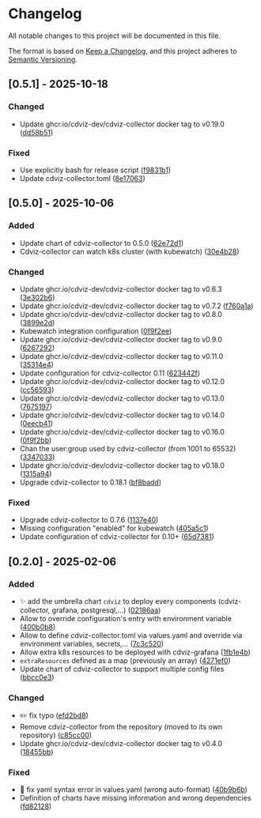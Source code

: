 <!-- markdownlint-disable MD024-->
# Changelog

All notable changes to this project will be documented in this file.

The format is based on [Keep a Changelog](https://keepachangelog.com/en/1.0.0/),
and this project adheres to [Semantic Versioning](https://semver.org/spec/v2.0.0.html).

## [0.5.1] - 2025-10-18

### Changed

- Update ghcr.io/cdviz-dev/cdviz-collector docker tag to v0.19.0 ([dd58b51](dd58b512881280c03831d4b1fa7391e0839e384c))

### Fixed

- Use explicitly bash for release script ([f9831b1](f9831b107673a0bb995f813f2218758a6ae837d2))
- Update cdviz-collector.toml ([8e17063](8e17063d216397d81c6420d49248462d2344ea76))

## [0.5.0] - 2025-10-06

### Added

- Update chart of cdviz-collector to 0.5.0 ([62e72d1](62e72d1ad5af8bbec5f988adbb4f0952f1290aa0))
- Cdviz-collector can watch k8s cluster (with kubewatch) ([30e4b28](30e4b2835d93dd6fc02b8d046c0f61345fdf8e5d))

### Changed

- Update ghcr.io/cdviz-dev/cdviz-collector docker tag to v0.6.3 ([3e302b6](3e302b6401c3017f915e7d9c5f4adec28b34b3b1))
- Update ghcr.io/cdviz-dev/cdviz-collector docker tag to v0.7.2 ([f760a1a](f760a1af92805ec96f7b4d77275c50cbc7329c42))
- Update ghcr.io/cdviz-dev/cdviz-collector docker tag to v0.8.0 ([3899e2d](3899e2db39944f0b142023e9d793b9b220d0b53b))
- Kubewatch integration configuration ([0f9f2ee](0f9f2ee907a67d3c279f26930d2c053f07a7a486))
- Update ghcr.io/cdviz-dev/cdviz-collector docker tag to v0.9.0 ([6267292](6267292fd5483eb5fe0df3944377f7fbde2ef1c5))
- Update ghcr.io/cdviz-dev/cdviz-collector docker tag to v0.11.0 ([35314e4](35314e41657871064496a910d8566a995094218b))
- Update configuration for cdviz-collector 0.11 ([623442f](623442f75b85eae3146688c5060a4f52d9180103))
- Update ghcr.io/cdviz-dev/cdviz-collector docker tag to v0.12.0 ([cc56593](cc56593d31059976fa06aa6023b8db758f9aced4))
- Update ghcr.io/cdviz-dev/cdviz-collector docker tag to v0.13.0 ([7675197](7675197ea80d2d9af30aa39eb04ff8974c7358b6))
- Update ghcr.io/cdviz-dev/cdviz-collector docker tag to v0.14.0 ([0eecb41](0eecb418f0f827940b13f1f98aea235fccd98ecb))
- Update ghcr.io/cdviz-dev/cdviz-collector docker tag to v0.16.0 ([0f9f2bb](0f9f2bbc7ce2e8128ad522f4b8e0933b6d0783ef))
- Chan the user:group used by cdviz-collector (from 1001 to 65532) ([3347033](334703320a746054eb0e848ecea5e08ab10c70a6))
- Update ghcr.io/cdviz-dev/cdviz-collector docker tag to v0.18.0 ([1315a94](1315a940949e07abd84ab06260688d7dc1ac1e1a))
- Upgrade cdviz-collector to 0.18.1 ([bf8badd](bf8badde6e4ce60713c9bcc3f340cb0d4b743843))

### Fixed

- Upgrade cdviz-collector to 0.7.6 ([1137e40](1137e40bae9c88db56a7f8684a0c3046607b3c74))
- Missing configuration "enabled" for kubewatch ([405a5c1](405a5c1e5614e533e0cf81033b86f2a16a8ae525))
- Update configuration of cdviz-collector for 0.10+ ([65d7381](65d73819dafb6e5fd3a817229ea953ec78c3d4db))

## [0.2.0] - 2025-02-06

### Added

- ✨ add the umbrella chart `cdviz` to deploy every components (cdviz-collector, grafana, postgresql,...) ([02186aa](02186aa378b2898d9778f26406e0ee24aed9ffdb))
- Allow to override configuration's entry with environment variable ([400b0b8](400b0b8ff7c9e1e9aab5878e46f20dc9115e1dad))
- Allow to define cdviz-collector.toml via values.yaml and override via environment variables, secrets,... ([7c3c520](7c3c520e28bb2ac27f0f69dae79ff8f6fdcf66da))
- Allow extra k8s resources to be deployed with cdviz-grafana ([1fb1e4b](1fb1e4bbbbc9c6a371ffe3ebf9527dcf0f42f0f0))
- `extraResources` defined as a map (previously an array) ([4271ef0](4271ef00b2e336a55fe806dd2e02f350320c6b0c))
- Update chart of cdviz-collector to support multiple config files ([bbcc0e3](bbcc0e3b2e81cc1701c02560c26ee24095b62218))

### Changed

- ✏️ fix typo ([efd2bd8](efd2bd84a8119f1a148ada34c9a389d94e848ff6))
- Remove cdviz-collector from the repository (moved to its own repository) ([c85cc00](c85cc0026540d3f0992cb582f458971495148906))
- Update ghcr.io/cdviz-dev/cdviz-collector docker tag to v0.4.0 ([18455bb](18455bb17f5905e7c6aa0c2a9e095263751fe1d2))

### Fixed

- 🐛 fix yaml syntax error in values.yaml (wrong auto-format) ([40b9b6b](40b9b6ba07bea5e3712e5a45011aa224e0545e0c))
- Definition of charts have missing information and wrong dependencies ([fd82128](fd8212818f804e77774684c351bbc994be40157d))

<!-- generated by git-cliff -->
